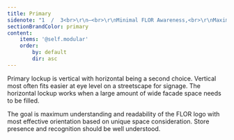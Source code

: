 ```yaml
---
title: Primary
sidenote: "1  /  3<br>\r\n—<br>\r\nMinimal FLOR Awareness,<br>\r\nMaximum Presence<br>"
sectionBrandColor: primary
content:
    items: '@self.modular'
    order:
        by: default
        dir: asc
---
```


Primary lockup is vertical with horizontal being a second choice. Vertical most often fits easier at eye level on a streetscape for signage. The horizontal lockup works when a large amount of wide facade space needs to be filled.

The goal is maximum understanding and readability of the FLOR logo with most effective orientation based on unique space consideration. Store presence and recognition should be well understood.